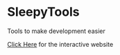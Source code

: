 # SleepyTools
Tools to make development easier

[Click Here](https://slumberdemon-sleepytools-main-2zfezn.streamlitapp.com) for the interactive website